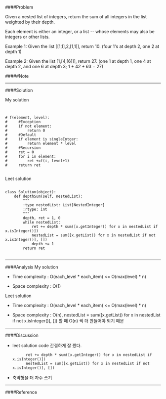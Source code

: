 ####Problem

Given a nested list of integers, return the sum of all integers in the list weighted by their depth.

Each element is either an integer, or a list -- whose elements may also be integers or other lists.

Example 1:
Given the list [[1,1],2,[1,1]], return 10. (four 1's at depth 2, one 2 at depth 1)

Example 2:
Given the list [1,[4,[6]]], return 27. (one 1 at depth 1, one 4 at depth 2, and one 6 at depth 3; 1 + 4*2 + 6*3 = 27)


#####Note

- - -
####Solution
  
My solution

<pre><code>

# f(element, level):
#     #Exception
#     if not element:
#         return 0
#     #Default
#     if element is singleIntger:
#         return element * level
#     #Recursion
#     ret = 0
#     for i in element:
#         ret +=f(i, level+1)
#     return ret

</pre></code>


Leet solution

<pre><code>
class Solution(object):
    def depthSum(self, nestedList):
        """
        :type nestedList: List[NestedInteger]
        :rtype: int
        """
        depth, ret = 1, 0
        while nestedList:
            ret += depth * sum([x.getInteger() for x in nestedList if x.isInteger()])
            nestedList = sum([x.getList() for x in nestedList if not x.isInteger()], [])
            depth += 1
        return ret
</code>
</pre>

- - - 
####Analysis
My solution

- Time complexity
    : O(each_level * each_item) <= O(max(level) * n)

- Space complexity
    : O(1)

Leet solution

- Time complexity
    : O(each_level * each_item) <= O(max(level) * n)

- Space complexity
    : O(n),  nestedList = sum([x.getList() for x in nestedList if not x.isInteger()], []) 할 때 O(n) 씩 더 만들어야 되기 때문 
           


- - -
####Discussion

- leet solution code 간결하게 잘 짰다. 

            ret += depth * sum([x.getInteger() for x in nestedList if x.isInteger()])
            nestedList = sum([x.getList() for x in nestedList if not x.isInteger()], [])

- 축약형을 더 자주 쓰기 
- - -
####Reference
